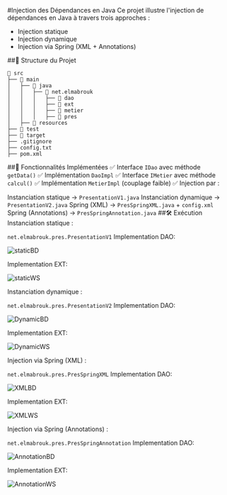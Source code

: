
#Injection des Dépendances en Java
Ce projet illustre l'injection de dépendances en Java à travers trois approches :

- Injection statique
- Injection dynamique
- Injection via Spring (XML + Annotations)

##📁 Structure du Projet
```
📂 src
├── 📂 main
│   ├── 📂 java
│   │   ├── 📂 net.elmabrouk
│   │   │   ├── 📂 dao
│   │   │   ├── 📂 ext
│   │   │   ├── 📂 metier
│   │   │   ├── 📂 pres
│   ├── 📂 resources
├── 📂 test
├── 📂 target
├── .gitignore
├── config.txt
├── pom.xml
```
##🚀 Fonctionnalités Implémentées
✅ Interface ```IDao``` avec méthode ```getData()```
✅ Implémentation ```DaoImpl```
✅ Interface ```IMetier``` avec méthode ```calcul()```
✅ Implémentation ```MetierImpl``` (couplage faible)
✅ Injection par :

Instanciation statique → ```PresentationV1.java```
Instanciation dynamique → ```PresentationV2.java```
Spring (XML) → ```PresSpringXML.java``` + ```config.xml```
Spring (Annotations) → ```PresSpringAnnotation.java```
##🛠️ Exécution
Instanciation statique :

```net.elmabrouk.pres.PresentationV1```
Implementation DAO:

![staticBD](images/StaticBD.png)

Implementation EXT:

![staticWS](images/StaticWS.png)

Instanciation dynamique :

```net.elmabrouk.pres.PresentationV2```
Implementation DAO:

![DynamicBD](images/DynamicBD.png)

Implementation EXT:

![DynamicWS](images/DynamicWS.png)

Injection via Spring (XML) :

```net.elmabrouk.pres.PresSpringXML```
Implementation DAO:

![XMLBD](images/xmlBD.png)

Implementation EXT:

![XMLWS](images/xmlWS.png)

Injection via Spring (Annotations) :

```net.elmabrouk.pres.PresSpringAnnotation```
Implementation DAO:

![AnnotationBD](images/AnnotationBD.png)

Implementation EXT:

![AnnotationWS](images/AnnotationWS.png)